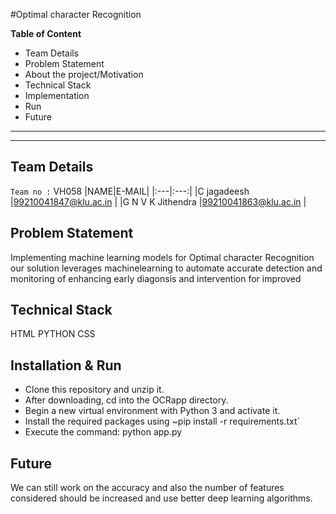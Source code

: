 #Optimal character Recognition

**Table of Content**
  - Team Details
  - Problem Statement
  - About the project/Motivation
  - Technical Stack
  - Implementation
  - Run
  - Future
---
---

## Team Details  

`Team no :` VH058
|NAME|E-MAIL|
|:---|:---:|
|C jagadeesh |99210041847@klu.ac.in |
|G N V K Jithendra |99210041863@klu.ac.in |


## Problem Statement  
Implementing machine learning models for Optimal character Recognition our solution leverages machinelearning to automate accurate detection and monitoring of enhancing early diagonsis and intervention for improved

## Technical Stack  
HTML
PYTHON
CSS

## Installation & Run
+ Clone this repository and unzip it.
+ After downloading, cd into the OCRapp directory.
+ Begin a new virtual environment with Python 3 and activate it.
+ Install the required packages using ~pip install -r requirements.txt`
+ Execute the command: python app.py

## Future
We can still work on the accuracy and also the number of features considered should be increased and use better deep learning algorithms.

